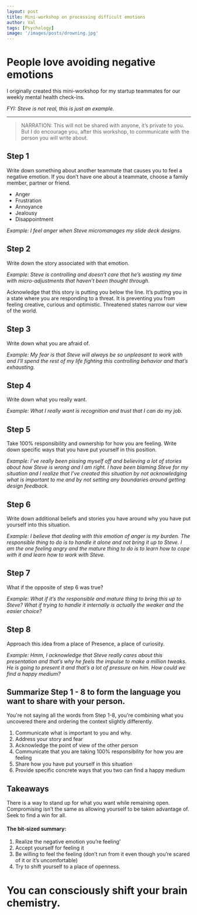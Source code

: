 ```yaml
---
layout: post
title: Mini-workshop on processing difficult emotions
author: Val
tags: [Psychology]
image: '/images/posts/drowning.jpg'
---
```

# People love avoiding negative emotions

I originally created this mini-workshop for my startup teammates for our weekly mental health check-ins. 

*FYI: Steve is not real, this is just an example.*

--- 

> NARRATION: This will not be shared with anyone, it’s private to you. But I do encourage you, after this workshop, to communicate with the person you will write about.

## Step 1
Write down something about another teammate that causes you to feel a negative emotion. If you don’t have one about a teammate, choose a family member, partner or friend. 
* Anger
* Frustration
* Annoyance
* Jealousy
* Disappointment 

*Example: I feel anger when Steve micromanages my slide deck designs.*

## Step 2
Write down the story associated with that emotion.

*Example: Steve is controlling and doesn’t care that he’s wasting my time with micro-adjustments that haven’t been thought through.* 

Acknowledge that this story is putting you below the line. It’s putting you in a state where you are responding to a threat. It is preventing you from feeling creative, curious and optimistic. Threatened states narrow our view of the world.

## Step 3
Write down what you are afraid of.

*Example: My fear is that Steve will always be so unpleasant to work with and I’ll spend the rest of my life fighting this controlling behavior and that’s exhausting.*

## Step 4
Write down what you really want.

*Example: What I really want is recognition and trust that I can do my job.*

## Step 5
Take 100% responsibility and ownership for how you are feeling. Write down specific ways that you have put yourself in this position.

*Example: I’ve really been pissing myself off and believing a lot of stories about how Steve is wrong and I am right. I have been blaming Steve for my situation and I realize that I’ve created this situation by not acknowledging what is important to me and by not setting any boundaries around getting design feedback.*

## Step 6
Write down additional beliefs and stories you have around why you have put yourself into this situation.

*Example: I believe that dealing with this emotion of anger is my burden. The responsible thing to do is to handle it alone and not bring it up to Steve. I am the one feeling angry and the mature thing to do is to learn how to cope with it and learn how to work with Steve.*

## Step 7
What if the opposite of step 6 was true?

*Example: What if it’s the responsible and mature thing to bring this up to Steve? What if trying to handle it internally is actually the weaker and the easier choice?*

## Step 8

Approach this idea from a place of Presence, a place of curiosity.

*Example: Hmm, I acknowledge that Steve really cares about this presentation and that’s why he feels the impulse to make a million tweaks. He is going to present it and that’s a lot of pressure on him. How could we find a happy medium?*

## Summarize Step 1 - 8 to form the language you want to share with your person.

You're not saying all the words from Step 1-8, you're combining what you uncovered there and ordering the context slightly differently.

1. Communicate what is important to you and why.
2. Address your story and fear
3. Acknowledge the point of view of the other person
4. Communicate that you are taking 100% responsibility for how you are feeling
5. Share how you have put yourself in this situation
6. Provide specific concrete ways that you two can find a happy medium

## Takeaways
There is a way to stand up for what you want while remaining open. Compromising isn’t the same as allowing yourself to be taken advantage of. Seek to find a win for all. 

#### The bit-sized summary:
1. Realize the negative emotion you’re feeling’
2. Accept yourself for feeling it
3. Be willing to feel the feeling (don’t run from it even though you’re scared of it or it’s uncomfortable)
4. Try to shift yourself to a place of openness. 

# You can consciously shift your brain chemistry.

